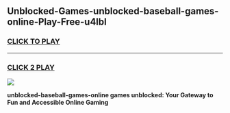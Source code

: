 
## Unblocked-Games-unblocked-baseball-games-online-Play-Free-u4lbl
<h3>
<a href="https://premium76.site?title=unblocked-baseball-games-online&ref=17A">CLICK TO PLAY</a></h3>
<hr>

<h3>
<a href="https://premium76.site?title=unblocked-baseball-games-online&ref=17A">CLICK 2 PLAY</a>
  
</h3>

<a href="https://premium76.site?title=unblocked-baseball-games-online&ref=17A"><img src="https://clearcache.store/games.png"></a>


**unblocked-baseball-games-online games unblocked: Your Gateway to Fun and Accessible Online Gaming**
